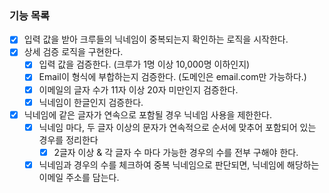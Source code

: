 ### 기능 목록
- [X] 입력 값을 받아 크루들의 닉네임이 중복되는지 확인하는 로직을 시작한다.
- [X] 상세 검증 로직을 구현한다.
  - [X] 입력 값을 검증한다. (크루가 1명 이상 10,000명 이하인지)
  - [X] Email이 형식에 부합하는지 검증한다. (도메인은 email.com만 가능하다.)
  - [X] 이메일의 글자 수가 11자 이상 20자 미만인지 검증한다.
  - [X] 닉네임이 한글인지 검증한다.
- [X] 닉네임에 같은 글자가 연속으로 포함될 경우 닉네임 사용을 제한한다.
  - [X] 닉네임 마다, 두 글자 이상의 문자가 연속적으로 순서에 맞추어 포함되어 있는 경우를 정리한다
    - [X] 2글자 이상 & 각 글자 수 마다 가능한 경우의 수를 전부 구해야 한다.
  - [X] 닉네임과 경우의 수를 체크하여 중복 닉네임으로 판단되면, 닉네임에 해당하는 이메일 주소를 담는다.